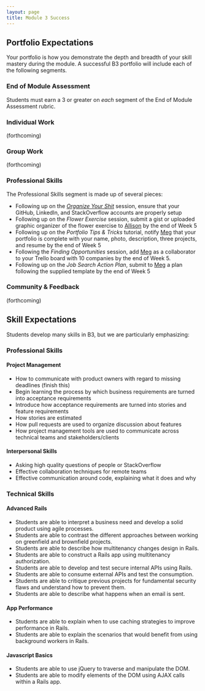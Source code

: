 ```yaml
---
layout: page
title: Module 3 Success
---
```


## Portfolio Expectations

Your portfolio is how you demonstrate the depth and breadth of your skill mastery during the module. A successful B3 portfolio will include each of the following segments.

### End of Module Assessment

Students must earn a 3 or greater on *each* segment of the End of Module Assessment rubric.

### Individual Work

(forthcoming)

### Group Work

(forthcoming)

### Professional Skills

The Professional Skills segment is made up of several pieces:

* Following up on the [*Organize Your Shit*](backend.turing.io/professional_development/module_four/organize_your_shit) session, ensure that your GitHub, LinkedIn, and StackOverflow accounts are properly setup
* Following up on the *Flower Exercise* session, submit a gist or uploaded graphic organizer of the flower exercise to [Allison](mailto:allison@turing.io) by the end of Week 5
* Following up on the *Portfolio Tips & Tricks* tutorial, notify [Meg](mailto:mstewart@turing.io) that your portfolio is complete with your name, photo, description, three projects, and resume by the end of Week 5
* Following the *Finding Opportunities* session, add [Meg](mailto:mstewart@turing.io) as a collaborator to your Trello board with 10 companies by the end of Week 5.
* Following up on the *Job Search Action Plan*, submit to [Meg](mailto:mstewart@turing.io) a plan following the supplied template by the end of Week 5

### Community & Feedback

(forthcoming)

## Skill Expectations

Students develop many skills in B3, but we are particularly emphasizing:

### Professional Skills

#### Project Management

* How to communicate with product owners with regard to missing deadlines (finish this)
* Begin learning the process by which business requirements are turned into acceptance requirements
* Introduce how acceptance requirements are turned into stories and feature requirements
* How stories are estimated
* How pull requests are used to organize discussion about features
* How project management tools are used to communicate across technical teams and stakeholders/clients

#### Interpersonal Skills

* Asking high quality questions of people or StackOverflow
* Effective collaboration techniques for remote teams
* Effective communication around code, explaining what it does and why

### Technical Skills

#### Advanced Rails

* Students are able to interpret a business need and develop a solid product using agile processes.
* Students are able to contrast the different approaches between working on greenfield and brownfield projects.
* Students are able to describe how multitenancy changes design in Rails.
* Students are able to construct a Rails app using multitenancy authorization.
* Students are able to develop and test secure internal APIs using Rails.
* Students are able to consume external APIs and test the consumption.
* Students are able to critique previous projects for fundamental security flaws and understand how to prevent them.
* Students are able to describe what happens when an email is sent.

#### App Performance

* Students are able to explain when to use caching strategies to improve performance in Rails.
* Students are able to explain the scenarios that would benefit from using background workers in Rails.

#### Javascript Basics

* Students are able to use jQuery to traverse and manipulate the DOM.
* Students are able to modify elements of the DOM using AJAX calls within a Rails app.
